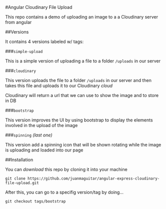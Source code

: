 #Angular Cloudinary File Upload

This repo contains a demo of uploading an image to a a Cloudinary server from angular


##Versions

It contains 4 versions labeled w/ tags:

###`simple-upload`

This is a simple version of uploading a file to a folder `/uploads` in our server 

###`cloudinary`

This version uploads the file to a folder `/uploads` in our server and then takes this file and uploads it to our Cloudinary _cloud_

Cloudinary will return a url that we can use to show the image and to store in DB

###`bootstrap`

This version improves the UI by using bootstrap to display the elements involved in the upload of the image

###`spinning` _(last one)_

This version add a spinning icon that will be shown rotating while the image is uploading and loaded into our page

##Installation 

You can _download_ this repo by cloning it into your machine

```
git clone https://github.com/juanmaguitar/angular-express-cloudinary-file-upload.git
```

After this, you can go to a specifig version/tag by doing...

```
git checkout tags/bootstrap
```
